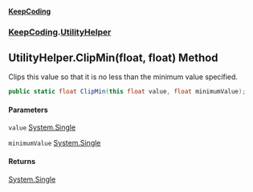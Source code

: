 #### [KeepCoding](index.md 'index')
### [KeepCoding](KeepCoding.md 'KeepCoding').[UtilityHelper](UtilityHelper.md 'KeepCoding.UtilityHelper')
## UtilityHelper.ClipMin(float, float) Method
Clips this value so that it is no less than the minimum value specified.
```csharp
public static float ClipMin(this float value, float minimumValue);
```
#### Parameters
<a name='KeepCoding.UtilityHelper.ClipMin(float.float).value'></a>
`value` [System.Single](https://docs.microsoft.com/en-us/dotnet/api/System.Single 'System.Single')  
  
<a name='KeepCoding.UtilityHelper.ClipMin(float.float).minimumValue'></a>
`minimumValue` [System.Single](https://docs.microsoft.com/en-us/dotnet/api/System.Single 'System.Single')  
  
#### Returns
[System.Single](https://docs.microsoft.com/en-us/dotnet/api/System.Single 'System.Single')  
